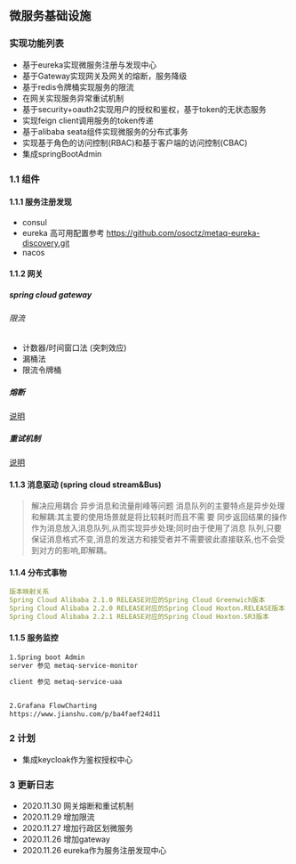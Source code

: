## 微服务基础设施

### 实现功能列表

- 基于eureka实现微服务注册与发现中心
- 基于Gateway实现网关及网关的熔断，服务降级
- 基于redis令牌桶实现服务的限流
- 在网关实现服务异常重试机制
- 基于security+oauth2实现用户的授权和鉴权，基于token的无状态服务
- 实现feign client调用服务的token传递
- 基于alibaba seata组件实现微服务的分布式事务  
- 实现基于角色的访问控制(RBAC)和基于客户端的访问控制(CBAC) 
- 集成springBootAdmin

### 1.1 组件

#### 1.1.1 服务注册发现

- consul
- eureka
  高可用配置参考 https://github.com/osoctz/metaq-eureka-discovery.git
- nacos

#### 1.1.2 网关

##### spring cloud gateway

###### 限流

- 计数器/时间窗口法 (突刺效应)
- 漏桶法
- 限流令牌桶

##### 熔断

[说明](metaq-service-gateway/README.md)

##### 重试机制

[说明](metaq-service-gateway/README.md)

#### 1.1.3 消息驱动 (spring cloud stream&Bus)
> 解决应用耦合 异步消息和流量削峰等问题
>消息队列的主要特点是异步处理和解耦:其主要的使用场景就是将比较耗时而且不需
 要 同步返回结果的操作作为消息放入消息队列,从而实现异步处理;同时由于使用了消息
 队列,只要保证消息格式不变,消息的发送方和接受者并不需要彼此直接联系,也不会受
 到对方的影响,即解耦。

#### 1.1.4 分布式事物

```yaml
版本映射关系
Spring Cloud Alibaba 2.1.0 RELEASE对应的Spring Cloud Greenwich版本
Spring Cloud Alibaba 2.2.0 RELEASE对应的Spring Cloud Hoxton.RELEASE版本
Spring Cloud Alibaba 2.2.1 RELEASE对应的Spring Cloud Hoxton.SR3版本
```

#### 1.1.5 服务监控

```markdown
1.Spring boot Admin
server 参见 metaq-service-monitor

client 参见 metaq-service-uaa
```
```markdown

2.Grafana FlowCharting
https://www.jianshu.com/p/ba4faef24d11

```

### 2 计划

- 集成keycloak作为鉴权授权中心

### 3 更新日志

- 2020.11.30 网关熔断和重试机制
- 2020.11.29 增加限流
- 2020.11.27 增加行政区划微服务
- 2020.11.26 增加gateway
- 2020.11.26 eureka作为服务注册发现中心